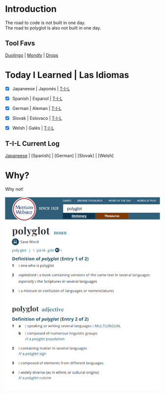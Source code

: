 # Introduction
The road to code is not built in one day.<br>
The road to polyglot is also not built in one day.<br>  


## Tool Favs
[Duolingo](https://www.duolingo.com/profile/EO4wellnes) | [Mondly](https://app.mondly.com/home) | [Drops](https://app.languagedrops.com/)


# Today I Learned | Las Idiomas
-[x] Japaneese | Japonés | [T-I-L](https://github.com/EO4wellness/T-I-L/tree/main/DUOlingo/japon%C3%A9s)<br>
-[x] Spanish | Espanol | [T-I-L](https://github.com/EO4wellness/T-I-L/tree/main/DUOlingo/espanol)<br>
-[x] German | Aleman | [T-I-L](link)<br> 
-[x] Slovak | Eslovaco | [T-I-L](link)<br> 
-[x] Welsh | Galés | [T-I-L](link)<br>


## T-I-L Current Log
[Japaneese](https://github.com/EO4wellness/T-I-L/blob/main/DUOlingo/japon%C3%A9s/2020_log.md) | [Spanish] | [German] | [Slovak] | [Welsh] 


# Why?
Why not! 

![Polyglot Definition-MW](https://github.com/EO4wellness/T-I-L/blob/main/polyglot/images/polyglot.png)

